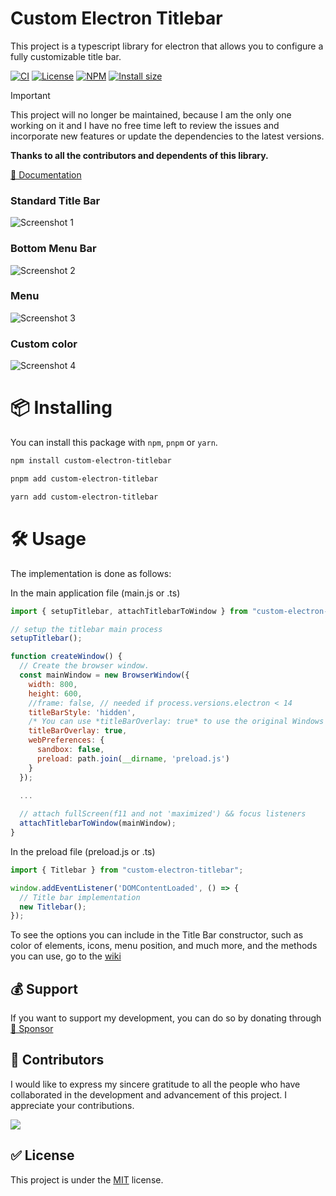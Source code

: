 # Custom Electron Titlebar

This project is a typescript library for electron that allows you to configure a fully customizable title bar.

[![CI](https://badgen.net/github/checks/AlexTorresDev/custom-electron-titlebar?label=CI)](https://github.com/AlexTorresDev/custom-electron-titlebar/actions/workflows/build-release.yml)
[![License](https://badgen.net/github/license/AlexTorresDev/custom-electron-titlebar?label=License)](https://github.com/AlexTorresDev/custom-electron-titlebar/blob/master/LICENSE)
[![NPM](https://badgen.net/npm/v/custom-electron-titlebar?label=NPM)](https://npmjs.org/package/custom-electron-titlebar)
[![Install size](https://badgen.net/packagephobia/install/custom-electron-titlebar?label=Install%20size)](https://packagephobia.com/result?p=custom-electron-titlebar)

> [!IMPORTANT]  
> This project will no longer be maintained, because I am the only one working on it and I have no free time left to review the issues and incorporate new features or update the dependencies to the latest versions.
>
> **Thanks to all the contributors and dependents of this library.**

[📄 Documentation](https://github.com/AlexTorresDev/custom-electron-titlebar/wiki)

### Standard Title Bar

![Screenshot 1](screenshots/70shots_so.jpg)

### Bottom Menu Bar

![Screenshot 2](screenshots/544shots_so.jpg)

### Menu

![Screenshot 3](screenshots/780shots_so.jpg)

### Custom color

![Screenshot 4](screenshots/262shots_so.jpg)

# 📦 Installing
You can install this package with `npm`, `pnpm` or `yarn`.
```sh
npm install custom-electron-titlebar
```
```sh
pnpm add custom-electron-titlebar
```
```sh
yarn add custom-electron-titlebar
```

# 🛠️ Usage
The implementation is done as follows:

In the main application file (main.js or .ts)
```js
import { setupTitlebar, attachTitlebarToWindow } from "custom-electron-titlebar/main";

// setup the titlebar main process
setupTitlebar();

function createWindow() {
  // Create the browser window.
  const mainWindow = new BrowserWindow({
    width: 800,
    height: 600,
    //frame: false, // needed if process.versions.electron < 14
    titleBarStyle: 'hidden',
    /* You can use *titleBarOverlay: true* to use the original Windows controls */
    titleBarOverlay: true,
    webPreferences: {
      sandbox: false,
      preload: path.join(__dirname, 'preload.js')
    }
  });
  
  ...

  // attach fullScreen(f11 and not 'maximized') && focus listeners
  attachTitlebarToWindow(mainWindow);
}
```

In the preload file (preload.js or .ts)
```js
import { Titlebar } from "custom-electron-titlebar";

window.addEventListener('DOMContentLoaded', () => {
  // Title bar implementation
  new Titlebar();
});
```
To see the options you can include in the Title Bar constructor, such as color of elements, icons, menu position, and much more, and the methods you can use, go to the [wiki](https://github.com/AlexTorresDev/custom-electron-titlebar/wiki)

## 💰 Support
If you want to support my development, you can do so by donating through [💖 Sponsor](https://github.com/sponsors/AlexTorresDev)


## 📝 Contributors
I would like to express my sincere gratitude to all the people who have collaborated in the development and advancement of this project. I appreciate your contributions.

[![](https://contrib.rocks/image?repo=AlexTorresDev/custom-electron-titlebar)](https://github.com/AlexTorresDev/custom-electron-titlebar/graphs/contributors)


## ✅ License
This project is under the [MIT](https://github.com/AlexTorresDev/custom-electron-titlebar/blob/master/LICENSE) license.
